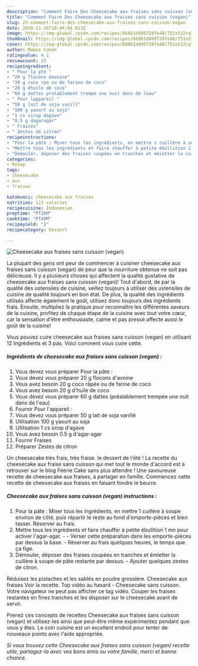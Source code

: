 ```yaml
---
description: "Comment Faire Des Cheesecake aux fraises sans cuisson (vegan)"
title: "Comment Faire Des Cheesecake aux fraises sans cuisson (vegan)"
slug: 25-comment-faire-des-cheesecake-aux-fraises-sans-cuisson-vegan
date: 2020-11-26T10:44:04.613Z
image: https://img-global.cpcdn.com/recipes/668b1d490728fe48/751x532cq70/cheesecake-aux-fraises-sans-cuisson-vegan-photo-principale-de-la-recette.jpg
thumbnail: https://img-global.cpcdn.com/recipes/668b1d490728fe48/751x532cq70/cheesecake-aux-fraises-sans-cuisson-vegan-photo-principale-de-la-recette.jpg
cover: https://img-global.cpcdn.com/recipes/668b1d490728fe48/751x532cq70/cheesecake-aux-fraises-sans-cuisson-vegan-photo-principale-de-la-recette.jpg
author: Mamie Cohen
ratingvalue: 4.1
reviewcount: 15
recipeingredient:
- " Pour la pte "
- "20 g flocons davoine"
- "20 g coco rpe ou de farine de coco"
- "20 g dhuile de coco"
- "60 g dattes pralablement trempe une nuit dans de leau"
- " Pour lappareil "
- "50 g lait de soja vanill"
- "100 g yaourt au soja"
- "1 cs sirop dagave"
- "0.5 g dagaragar"
- " Fraises"
- " Zestes de citron"
recipeinstructions:
- "Pour la pâte : Mixer tous les ingrédients, en mettre 1 cuillère à soupe environ de côté, puis répartir le reste au fond d&#39;emporte-pièces et bien tasser. Réserver au frais."
- "Mettre tous les ingrédients et faire chauffer à petite ébullition 1 mn pour activer l&#39;agar-agar.  Verser cette préparation dans les emporte-pièces par dessus la base. Réserver au frais quelques heures, le temps que ça fige."
- "Démouler, déposer des fraises coupées en tranches et émietter la cuillère à soupe de pâte restante par dessus. Ajouter quelques zestes de citron."
categories:
- Resep
tags:
- cheesecake
- aux
- fraises

katakunci: cheesecake aux fraises 
nutrition: 123 calories
recipecuisine: Indonesian
preptime: "PT26M"
cooktime: "PT49M"
recipeyield: "1"
recipecategory: Dessert

---
```



![Cheesecake aux fraises sans cuisson (vegan)](https://img-global.cpcdn.com/recipes/668b1d490728fe48/751x532cq70/cheesecake-aux-fraises-sans-cuisson-vegan-photo-principale-de-la-recette.jpg)

La plupart des gens ont peur de commencer à cuisiner cheesecake aux fraises sans cuisson (vegan) de peur que la nourriture obtenue ne soit pas délicieuse. Il y a plusieurs choses qui affectent la qualité gustative de cheesecake aux fraises sans cuisson (vegan)! Tout d'abord, de par la qualité des ustensiles de cuisine, veillez toujours à utiliser des ustensiles de cuisine de qualité toujours en bon état. De plus, la qualité des ingrédients utilisés affecte également le goût, utilisez donc toujours des ingrédients frais. Ensuite, multipliez la pratique pour reconnaître les différentes saveurs de la cuisine, profitez de chaque étape de la cuisine avec tout votre cœur, car la sensation d'être enthousiaste, calme et pas pressé affecte aussi le goût de la cuisine!

<!--inarticleads1-->

Vous pouvez cuire cheesecake aux fraises sans cuisson (vegan) en utilisant 12 Ingrédients et 3 pas. Voici comment vous cuire cette.

##### Ingrédients de cheesecake aux fraises sans cuisson (vegan) :

1. Vous devez vous préparer  Pour la pâte :
1. Vous devez vous préparer 20 g flocons d&#39;avoine
1. Vous avez besoin 20 g coco râpée ou de farine de coco
1. Vous avez besoin 20 g d&#39;huile de coco
1. Vous devez vous préparer 60 g dattes (préalablement trempée une nuit dans de l&#39;eau)
1. Fournir  Pour l&#39;appareil :
1. Vous devez vous préparer 50 g lait de soja vanillé
1. Utilisation 100 g yaourt au soja
1. Utilisation 1 cs sirop d&#39;agave
1. Vous avez besoin 0.5 g d&#39;agar-agar
1. Fournir  Fraises
1. Préparer  Zestes de citron


Un cheesecake très frais, très fraise. le dessert de l&#39;été ! La recette du cheesecake aux fraise sans cuisson qui met tout le monde d&#39;accord est à retrouver sur le blog Féerie Cake sans plus attendre ! Une savoureuse recette de cheesecake aux fraises, à partager en famille. Commencez cette recette de cheesecake aux fraises en faisant fondre le beurre. 

<!--inarticleads2-->

##### Cheesecake aux fraises sans cuisson (vegan) instructions :

1. Pour la pâte : Mixer tous les ingrédients, en mettre 1 cuillère à soupe environ de côté, puis répartir le reste au fond d&#39;emporte-pièces et bien tasser. Réserver au frais.
1. Mettre tous les ingrédients et faire chauffer à petite ébullition 1 mn pour activer l&#39;agar-agar. -  - Verser cette préparation dans les emporte-pièces par dessus la base. - Réserver au frais quelques heures, le temps que ça fige.
1. Démouler, déposer des fraises coupées en tranches et émietter la cuillère à soupe de pâte restante par dessus. - Ajouter quelques zestes de citron.


Réduisez les pistaches et les sablés en poudre grossière. Cheesecake aux fraises Voir la recette. Top vidéo au hasard - Cheesecake sans cuisson. Votre navigateur ne peut pas afficher ce tag vidéo. Couper les fraises restantes en fines tranches et les disposer sur le cheesecake avant de servir. 

<!--inarticleads1-->

<p>
Prenez ces concepts de recettes Cheesecake aux fraises sans cuisson (vegan) et utilisez-les ainsi que peut-être même expérimentez pendant que vous y êtes. Le coin cuisine est un excellent endroit pour tenter de nouveaux points avec l'aide appropriée.
</p>

<p>
<i>Si vous trouvez cette Cheesecake aux fraises sans cuisson (vegan) recette utile, partagez-la avec vos bons amis ou votre famille, merci et bonne chance.</i>
</p>
